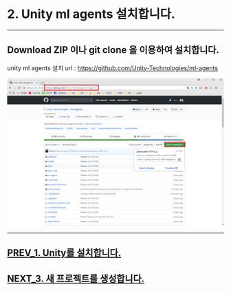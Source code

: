 # 2. Unity ml agents 설치합니다.
- - -

## Download ZIP 이나 git clone 을 이용하여 설치합니다.

unity ml agents 설치 url : https://github.com/Unity-Technologies/ml-agents

![Alt text](/unity_ml_agents_tutorials/2.unity_ml_agent_download/unity_ml_agent_download.png)
- - -

## [PREV_1. Unity를 설치합니다.](https://github.com/hyunho1027/Unity_ML_Agents_Tutorials/tree/master/unity_ml_agents_tutorials/1.unity_download)

## [NEXT_3. 새 프로젝트를 생성합니다.](https://github.com/hyunho1027/Unity_ML_Agents_Tutorials/tree/master/unity_ml_agents_tutorials/3.create_new_project)
